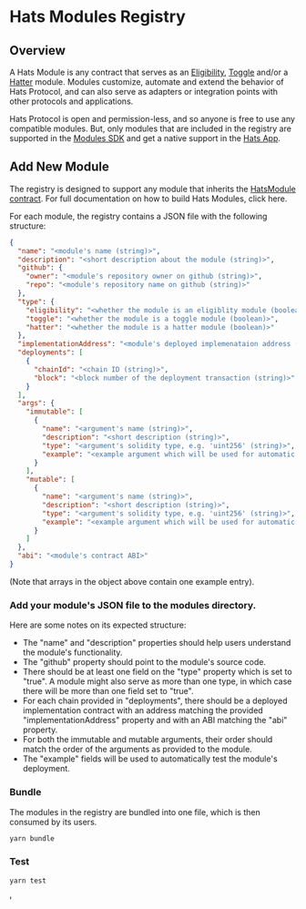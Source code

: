 # Hats Modules Registry

## Overview

A Hats Module is any contract that serves as an [Eligibility](https://docs.hatsprotocol.xyz/for-developers/hats-protocol-overview/eligibility-modules), [Toggle](https://docs.hatsprotocol.xyz/for-developers/hats-protocol-overview/toggle-modules) and/or a [Hatter](https://docs.hatsprotocol.xyz/for-developers/hats-protocol-overview/hat-admins-and-hatter-contracts#hatter-contracts) module.
Modules customize, automate and extend the behavior of Hats Protocol, and can also serve as adapters or integration points with other protocols and applications.

Hats Protocol is open and permission-less, and so anyone is free to use any compatible modules. But, only modules that are included in the registry are supported in the [Modules SDK](https://github.com/Hats-Protocol/modules-sdk) and get a native support in the [Hats App](https://app.hatsprotocol.xyz/).

## Add New Module

The registry is designed to support any module that inherits the [HatsModule contract](https://github.com/Hats-Protocol/hats-module/blob/main/src/HatsModule.sol). 
For full documentation on how to build Hats Modules, click here.

For each module, the registry contains a JSON file with the following structure:
```json
{
  "name": "<module's name (string)>",
  "description": "<short description about the module (string)>",
  "github": {
    "owner": "<module's repository owner on github (string)>",
    "repo": "<module's repository name on github (string)>"
  },
  "type": {
    "eligibility": "<whether the module is an eligiblity module (boolean)>",
    "toggle": "<whether the module is a toggle module (boolean)>",
    "hatter": "<whether the module is a hatter module (boolean)>"
  },
  "implementationAddress": "<module's deployed implemenataion address (string)>",
  "deployments": [
    {
      "chainId": "<chain ID (string)>",
      "block": "<block number of the deployment transaction (string)>"
    }
  ],
  "args": {
    "immutable": [
      {
        "name": "<argument's name (string)>",
        "description": "<short description (string)>",
        "type": "<argument's solidity type, e.g. 'uint256' (string)>",
        "example": "<example argument which will be used for automatic testing>"
      }
    ],
    "mutable": [
      {
        "name": "<argument's name (string)>",
        "description": "<short description (string)>",
        "type": "<argument's solidity type, e.g. 'uint256' (string)>",
        "example": "<example argument which will be used for automatic testing>"
      }
    ]
  },
  "abi": "<module's contract ABI>"
}
```
(Note that arrays in the object above contain one example entry).

### Add your module's JSON file to the modules directory.
Here are some notes on its expected structure:
- The "name" and "description" properties should help users understand the module's functionality. 
- The "github" property should point to the module's source code.
- There should be at least one field on the "type" property which is set to "true". A module might also serve as more than one type, in which case there will be more than one field set to "true".
- For each chain provided in "deployments", there should be a deployed implementation contract with an address matching the provided "implementationAddress" property and with an ABI
  matching the "abi" property.
- For both the immutable and mutable arguments, their order should match the order of the arguments as provided to the module.
- The "example" fields will be used to automatically test the module's deployment.

### Bundle
The modules in the registry are bundled into one file, which is then consumed by its users.
```bash
yarn bundle
```

### Test
```bash
yarn test
```
י
